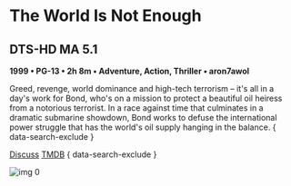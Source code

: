 # The World Is Not Enough

## DTS-HD MA 5.1

**1999 • PG-13 • 2h 8m • Adventure, Action, Thriller • aron7awol**

Greed, revenge, world dominance and high-tech terrorism – it's all in a day's work for Bond, who's on a mission to protect a beautiful oil heiress from a notorious terrorist. In a race against time that culminates in a dramatic submarine showdown, Bond works to defuse the international power struggle that has the world's oil supply hanging in the balance.
{ data-search-exclude }

[Discuss](https://www.avsforum.com/threads/bass-eq-for-filtered-movies.2995212/post-56957312)  [TMDB](https://www.themoviedb.org/movie/36643)
{ data-search-exclude }

![img 0](https://i.imgur.com/Q7sm6YT.jpg)

